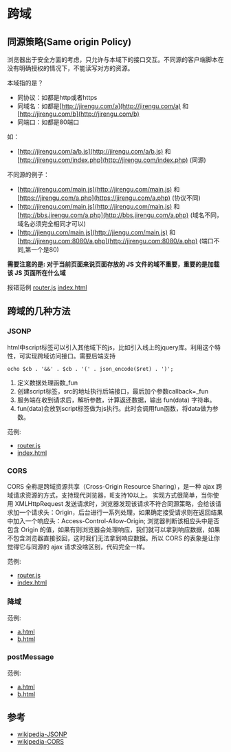 # 跨域

## 同源策略(Same origin Policy)

浏览器出于安全方面的考虑，只允许与本域下的接口交互。不同源的客户端脚本在没有明确授权的情况下，不能读写对方的资源。

本域指的是？

*   同协议：如都是http或者https
*   同域名：如都是[http://jirengu.com/a](http://jirengu.com/a) 和[http://jirengu.com/b](http://jirengu.com/b)
*   同端口：如都是80端口

如：

*   [http://jirengu.com/a/b.js](http://jirengu.com/a/b.js) 和 [http://jirengu.com/index.php](http://jirengu.com/index.php) (同源)

不同源的例子：

*   [http://jirengu.com/main.js](http://jirengu.com/main.js) 和 [https://jirengu.com/a.php](https://jirengu.com/a.php) (协议不同)
*   [http://jirengu.com/main.js](http://jirengu.com/main.js) 和 [http://bbs.jirengu.com/a.php](http://bbs.jirengu.com/a.php) (域名不同，域名必须完全相同才可以)
*   [http://jiengu.com/main.js](http://jiengu.com/main.js) 和 [http://jirengu.com:8080/a.php](http://jirengu.com:8080/a.php) (端口不同,第一个是80)

**需要注意的是: 对于当前页面来说页面存放的 JS 文件的域不重要，重要的是加载该 JS 页面所在什么域**

报错范例 [router.js](code/跨域/跨域报错范例/router.js) [index.html](code/跨域/跨域报错范例/index.html)

## 跨域的几种方法

### JSONP

html中script标签可以引入其他域下的js，比如引入线上的jquery库。利用这个特性，可实现跨域访问接口。需要后端支持

```
echo $cb . '&&' . $cb . '(' . json_encode($ret) . ')';

```

1.  定义数据处理函数_fun
2.  创建script标签，src的地址执行后端接口，最后加个参数callback=_fun
3.  服务端在收到请求后，解析参数，计算返还数据，输出 fun(data) 字符串。
4.  fun(data)会放到script标签做为js执行。此时会调用fun函数，将data做为参数。

范例:

*   [router.js](../../code/跨域/jsonp/router.js)
*   [index.html](../../code/跨域/jsonp/index.html)

### CORS

CORS 全称是跨域资源共享（Cross-Origin Resource Sharing），是一种 ajax 跨域请求资源的方式，支持现代浏览器，IE支持10以上。 实现方式很简单，当你使用 XMLHttpRequest 发送请求时，浏览器发现该请求不符合同源策略，会给该请求加一个请求头：Origin，后台进行一系列处理，如果确定接受请求则在返回结果中加入一个响应头：Access-Control-Allow-Origin; 浏览器判断该相应头中是否包含 Origin 的值，如果有则浏览器会处理响应，我们就可以拿到响应数据，如果不包含浏览器直接驳回，这时我们无法拿到响应数据。所以 CORS 的表象是让你觉得它与同源的 ajax 请求没啥区别，代码完全一样。

范例:

*   [router.js](../../code/跨域/cors/router.js)
*   [index.html](../../code/跨域/cors/index.html)

### 降域

范例:

*   [a.html](../../code/跨域/降域/a.html)
*   [b.html](../../code/跨域/降域/b.html)

### postMessage

范例:

*   [a.html](../../code/跨域/postMessage/a.html)
*   [b.html](../../code/跨域/postMessage/b.html)

## 参考

*   [wikipedia-JSONP](https://zh.wikipedia.org/wiki/JSONP)
*   [wikipedia-CORS](https://zh.wikipedia.org/wiki/%E8%B7%A8%E4%BE%86%E6%BA%90%E8%B3%87%E6%BA%90%E5%85%B1%E4%BA%AB)